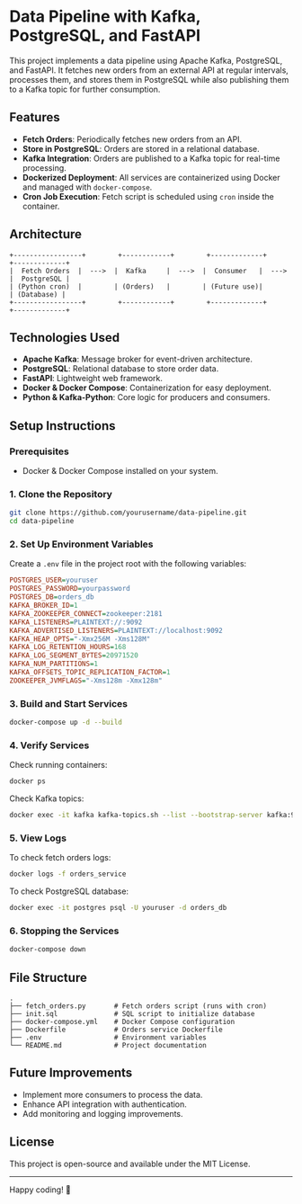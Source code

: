 # Data Pipeline with Kafka, PostgreSQL, and FastAPI

This project implements a data pipeline using Apache Kafka, PostgreSQL, and FastAPI. It fetches new orders from an external API at regular intervals, processes them, and stores them in PostgreSQL while also publishing them to a Kafka topic for further consumption.

## Features
- **Fetch Orders**: Periodically fetches new orders from an API.
- **Store in PostgreSQL**: Orders are stored in a relational database.
- **Kafka Integration**: Orders are published to a Kafka topic for real-time processing.
- **Dockerized Deployment**: All services are containerized using Docker and managed with `docker-compose`.
- **Cron Job Execution**: Fetch script is scheduled using `cron` inside the container.

## Architecture
```
+-----------------+        +------------+        +-------------+        +-------------+
|  Fetch Orders  |  --->  |  Kafka     |  --->  |  Consumer   |  --->  |  PostgreSQL |
| (Python cron)  |        | (Orders)   |        | (Future use)|        | (Database) |
+-----------------+        +------------+        +-------------+        +-------------+
```

## Technologies Used
- **Apache Kafka**: Message broker for event-driven architecture.
- **PostgreSQL**: Relational database to store order data.
- **FastAPI**: Lightweight web framework.
- **Docker & Docker Compose**: Containerization for easy deployment.
- **Python & Kafka-Python**: Core logic for producers and consumers.

## Setup Instructions

### Prerequisites
- Docker & Docker Compose installed on your system.

### 1. Clone the Repository
```sh
git clone https://github.com/yourusername/data-pipeline.git
cd data-pipeline
```

### 2. Set Up Environment Variables
Create a `.env` file in the project root with the following variables:
```ini
POSTGRES_USER=youruser
POSTGRES_PASSWORD=yourpassword
POSTGRES_DB=orders_db
KAFKA_BROKER_ID=1
KAFKA_ZOOKEEPER_CONNECT=zookeeper:2181
KAFKA_LISTENERS=PLAINTEXT://:9092
KAFKA_ADVERTISED_LISTENERS=PLAINTEXT://localhost:9092
KAFKA_HEAP_OPTS="-Xmx256M -Xms128M"
KAFKA_LOG_RETENTION_HOURS=168
KAFKA_LOG_SEGMENT_BYTES=20971520
KAFKA_NUM_PARTITIONS=1
KAFKA_OFFSETS_TOPIC_REPLICATION_FACTOR=1
ZOOKEEPER_JVMFLAGS="-Xms128m -Xmx128m"
```

### 3. Build and Start Services
```sh
docker-compose up -d --build
```

### 4. Verify Services
Check running containers:
```sh
docker ps
```

Check Kafka topics:
```sh
docker exec -it kafka kafka-topics.sh --list --bootstrap-server kafka:9092
```

### 5. View Logs
To check fetch orders logs:
```sh
docker logs -f orders_service
```

To check PostgreSQL database:
```sh
docker exec -it postgres psql -U youruser -d orders_db
```

### 6. Stopping the Services
```sh
docker-compose down
```

## File Structure
```
.
├── fetch_orders.py       # Fetch orders script (runs with cron)
├── init.sql              # SQL script to initialize database
├── docker-compose.yml    # Docker Compose configuration
├── Dockerfile            # Orders service Dockerfile
├── .env                  # Environment variables
└── README.md             # Project documentation
```

## Future Improvements
- Implement more consumers to process the data.
- Enhance API integration with authentication.
- Add monitoring and logging improvements.

## License
This project is open-source and available under the MIT License.

---
Happy coding! 🚀

